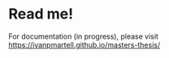 # Read me!

For documentation (in progress), please visit https://ivanpmartell.github.io/masters-thesis/
